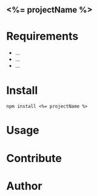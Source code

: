 ## <%= projectName %>

# Requirements

- ...
- ...
- ...

# Install

`npm install <%= projectName %>`

# Usage

# Contribute

# Author
